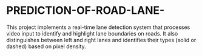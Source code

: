 # PREDICTION-OF-ROAD-LANE-
This project implements a real-time lane detection system that processes video input to identify and highlight lane boundaries on roads.  It also distinguishes between left and right lanes and identifies their types (solid or dashed) based on pixel density.
